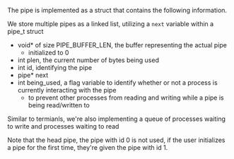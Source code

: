The pipe is implemented as a struct that contains the following information.

We store multiple pipes as a linked list, utilizing a `next` variable within a pipe_t struct

- void* of size PIPE_BUFFER_LEN, the buffer representing the actual pipe
  - initialized to 0
- int plen, the current number of bytes being used
- int id, identifying the pipe
- pipe* next
- int being_used, a flag variable to identify whether or not a process is currently interacting with the pipe
  - to prevent other processes from reading and writing while a pipe is being read/written to

Similar to termianls, we're also implementing a queue of processes waiting to write and processes waiting to read

Note that the head pipe, the pipe with id 0 is not used, if the user initializes a pipe for the first time, they're given the pipe with id 1.